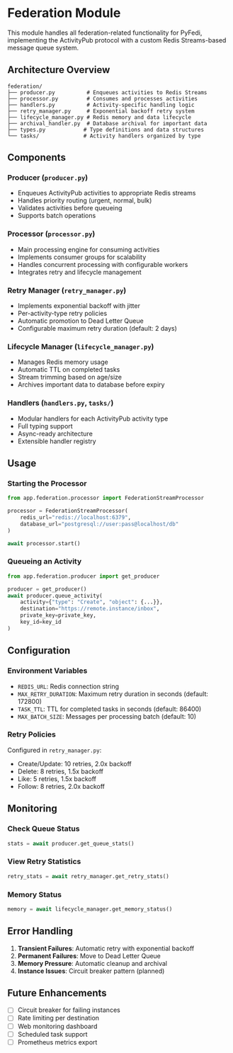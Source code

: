 # Federation Module

This module handles all federation-related functionality for PyFedi, implementing the ActivityPub protocol with a custom Redis Streams-based message queue system.

## Architecture Overview

```
federation/
├── producer.py          # Enqueues activities to Redis Streams
├── processor.py         # Consumes and processes activities
├── handlers.py          # Activity-specific handling logic
├── retry_manager.py     # Exponential backoff retry system
├── lifecycle_manager.py # Redis memory and data lifecycle
├── archival_handler.py  # Database archival for important data
├── types.py            # Type definitions and data structures
└── tasks/              # Activity handlers organized by type
```

## Components

### Producer (`producer.py`)
- Enqueues ActivityPub activities to appropriate Redis streams
- Handles priority routing (urgent, normal, bulk)
- Validates activities before queueing
- Supports batch operations

### Processor (`processor.py`)
- Main processing engine for consuming activities
- Implements consumer groups for scalability
- Handles concurrent processing with configurable workers
- Integrates retry and lifecycle management

### Retry Manager (`retry_manager.py`)
- Implements exponential backoff with jitter
- Per-activity-type retry policies
- Automatic promotion to Dead Letter Queue
- Configurable maximum retry duration (default: 2 days)

### Lifecycle Manager (`lifecycle_manager.py`)
- Manages Redis memory usage
- Automatic TTL on completed tasks
- Stream trimming based on age/size
- Archives important data to database before expiry

### Handlers (`handlers.py`, `tasks/`)
- Modular handlers for each ActivityPub activity type
- Full typing support
- Async-ready architecture
- Extensible handler registry

## Usage

### Starting the Processor

```python
from app.federation.processor import FederationStreamProcessor

processor = FederationStreamProcessor(
    redis_url="redis://localhost:6379",
    database_url="postgresql://user:pass@localhost/db"
)

await processor.start()
```

### Queueing an Activity

```python
from app.federation.producer import get_producer

producer = get_producer()
await producer.queue_activity(
    activity={"type": "Create", "object": {...}},
    destination="https://remote.instance/inbox",
    private_key=private_key,
    key_id=key_id
)
```

## Configuration

### Environment Variables

- `REDIS_URL`: Redis connection string
- `MAX_RETRY_DURATION`: Maximum retry duration in seconds (default: 172800)
- `TASK_TTL`: TTL for completed tasks in seconds (default: 86400)
- `MAX_BATCH_SIZE`: Messages per processing batch (default: 10)

### Retry Policies

Configured in `retry_manager.py`:
- Create/Update: 10 retries, 2.0x backoff
- Delete: 8 retries, 1.5x backoff
- Like: 5 retries, 1.5x backoff
- Follow: 8 retries, 2.0x backoff

## Monitoring

### Check Queue Status
```python
stats = await producer.get_queue_stats()
```

### View Retry Statistics
```python
retry_stats = await retry_manager.get_retry_stats()
```

### Memory Status
```python
memory = await lifecycle_manager.get_memory_status()
```

## Error Handling

1. **Transient Failures**: Automatic retry with exponential backoff
2. **Permanent Failures**: Move to Dead Letter Queue
3. **Memory Pressure**: Automatic cleanup and archival
4. **Instance Issues**: Circuit breaker pattern (planned)

## Future Enhancements

- [ ] Circuit breaker for failing instances
- [ ] Rate limiting per destination
- [ ] Web monitoring dashboard
- [ ] Scheduled task support
- [ ] Prometheus metrics export